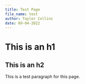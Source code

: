 ```yaml
---
title: Test Page
file_name: test
author: Taylor Collins
date: 09-04-2022
---
```


# This is an h1

## This is an h2

This is a test paragraph for this page.
